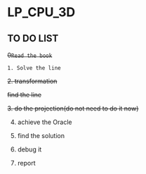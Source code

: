 # LP_CPU_3D

## TO DO LIST


~~0`Read the book`~~

`1. Solve the line`

~~2. transformation~~

~~find the line~~


~~3. do the projection(do not need to do it now)~~

4. achieve the Oracle

5. find the solution

6. debug it

7. report

